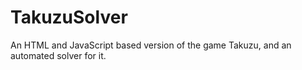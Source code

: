 TakuzuSolver
============

An HTML and JavaScript based version of the game Takuzu, and an automated solver for it.
